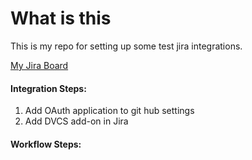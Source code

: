 # What is this
This is my repo for setting up some test jira integrations.

[My Jira Board](https://vossco.atlassian.net)

#### Integration Steps:
1. Add OAuth application to git hub settings
2. Add DVCS add-on in Jira

#### Workflow Steps:
